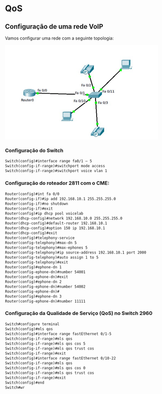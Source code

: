 # QoS

## Configuração de uma rede VoIP

Vamos configurar uma rede com a seguinte topologia:

![Topologia](imagens/voip/voip-configuracao.png)

### Configuração do Switch

```ios
Switch(config)#interface range fa0/1 – 5
Switch(config-if-range)#switchport mode access
Switch(config-if-range)#switchport voice vlan 1
```

### Configuração do roteador 2811 com o CME:

```ios
Router(config)#int fa 0/0
Router(config-if)#ip add 192.168.10.1 255.255.255.0
Router(config-if)#no shutdown
Router(config-if)#exit
Router(config)#ip dhcp pool voicelab
Router(dhcp-config)#network 192.168.10.0 255.255.255.0
Router(dhcp-config)#default-router 192.168.10.1
Router(dhcp-config)#option 150 ip 192.168.10.1
Router(dhcp-config)#exit
Router(config)#telephony-service
Router(config-telephony)#max-dn 5
Router(config-telephony)#max-ephones 5
Router(config-telephony)#ip source-address 192.168.10.1 port 2000
Router(config-telephony)#auto assign 1 to 5
Router(config-telephony)#exit
Router(config)#ephone-dn 1
Router(config-ephone-dn)#number 54001
Router(config-ephone-dn)#exit
Router(config)#ephone-dn 2
Router(config-ephone-dn)#number 54002
Router(config-ephone-dn)#
Router(config)#ephone-dn 3
Router(config-ephone-dn)#number 11111
```

### Configuração da Qualidade de Serviço (QoS) no Switch 2960

```ios
Switch#configure terminal
Switch(config)#mls qos
Switch(config)#interface range fastEthernet 0/1-5
Switch(config-if-range)#mls qos
Switch(config-if-range)#mls qos cos 5
Switch(config-if-range)#mls qos trust cos
Switch(config-if-range)#exit
Switch(config)#interface range fastEthernet 0/10-22
Switch(config-if-range)#mls qos
Switch(config-if-range)#mls qos cos 0
Switch(config-if-range)#mls qos trust cos
Switch(config-if-range)#exit
Switch(config)#end
Switch#wr
```

